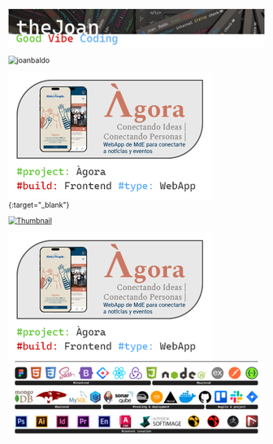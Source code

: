 ![Header](./assets/Joan_header.jpg)

<p align="left"> <img src="https://komarev.com/ghpvc/?username=joanbaldo" alt="joanbaldo" /> </p>


<!-- <div align="center"> -->
<!-- [![AgoraFrontend](./assets/Card_Agora_FE.jpg)](https://github.com/joanbaldo/Demo_Site_v1_HTML_CSS)  -->
[![AgoraFrontend](./assets/Card_Agora_FE.jpg)](https://github.com/joanbaldo/Demo_Site_v1_HTML_CSS){:target="_blank"}

<!-- ![AgoraFrontend](./assets/Card_Agora_FE.jpg)  -->
<!-- </div> -->

[![Thumbnail](./brand/curso-react18-espanol.png)](https://www.youtube.com/watch?v=o0HwamjhsWw)


![AgoraFrontend](./assets/Card_Agora_FE.jpg)
![skills](./assets/SW_stack_line.jpg)